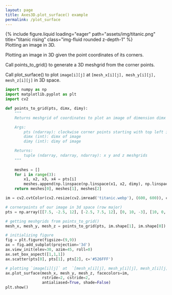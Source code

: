 ```yaml
---
layout: page
title: Axes3D.plot_surface() example
permalink: /plot_surface
---
```


<div class="row justify-content-md-center">
    <div class="col-sm-12 mt-4 mt-md-0">
        {% include figure.liquid loading="eager" path="assets/img/titanic.png" title="titanic rising" class="img-fluid rounded z-depth-1" %}
    </div>
</div>
<div class="caption">
    Plotting an image in 3D.
</div>

Plotting an image in 3D given the point coordinates of its corners.

Call points_to_grid() to generate a 3D meshgrid from the corner points.

Call plot_surface() to plot `image[i][j]` at  `[mesh_x[i][j], mesh_y[i][j], mesh_z[i][j]` in 3D space.


```python
import numpy as np
import matplotlib.pyplot as plt
import cv2

def points_to_grid(pts, dimx, dimy):
    """
    Returns meshgrid of coordinates to plot an image of dimension dimx x dimy, given its corner in pts.

    Args:
        pts (ndarray): clockwise corner points starting with top left in row major order
        dimx (int): dimx of image
        dimy (int): dimy of image

    Returns:
        tuple (ndarray, ndarray, ndarray): x y and z meshgrids
    """
    
    meshes = []
    for i in range(3):
        x1, x2, x3, x4 = pts[i]
        meshes.append(np.linspace(np.linspace(x1, x2, dimy), np.linspace(x4, x3, dimy), dimx))
    return meshes[0], meshes[1], meshes[2]

im = cv2.cvtColor(cv2.resize(cv2.imread('titanic.webp'), (600, 600)), cv2.COLOR_BGR2RGBA)/255

# cornerpoints of our image in 3d space (row major)
pts = np.array([[7.5, -2.5, 12], [-2.5, 7.5, 12], [0, 10, -3], [10, 0, -3]]).T 

# getting meshgrids from points_to_grid()
mesh_x, mesh_y, mesh_z = points_to_grid(pts, im.shape[1], im.shape[0]) 

# initializing figure
fig = plt.figure(figsize=(9,9))
ax = fig.add_subplot(projection='3d')
ax.view_init(elev=30, azim=45, roll=0)
ax.set_box_aspect([1,1,1])
ax.scatter(pts[0], pts[1], pts[2], c='#526FFF')

# plotting `image[i][j]` at  `[mesh_x[i][j], mesh_y[i][j], mesh_z[i][j]`
ax.plot_surface(mesh_x, mesh_y, mesh_z, facecolors=im,
                rstride=2, cstride=2,
                antialiased=True, shade=False)
plt.show()
```

